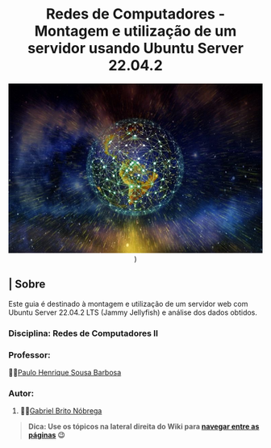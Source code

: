 <div align="center">
   <h1>Redes de Computadores - Montagem e utilização de um servidor usando Ubuntu Server 22.04.2</h1>
   
  ![Badge](https://github.com/Teclaf25/project07_rc/blob/main/Assets/Imagem%20de%20capa.jpg))

</div>

## | Sobre
   Este guia é destinado à montagem e utilização de um servidor web com Ubuntu Server 22.04.2 LTS (Jammy Jellyfish) e análise dos dados obtidos.

### Disciplina: Redes de Computadores II
   ### Professor: 
   👨‍🏫[Paulo Henrique Sousa Barbosa](https://github.com/agenteph)

### Autor:
   1. 🐱‍💻[Gabriel Brito Nóbrega](https://github.com/Teclaf25)
   > **Dica: Use os tópicos na lateral direita do Wiki para [navegar entre as páginas](https://github.com/Teclaf25/project07_rc/wiki) 😉**
